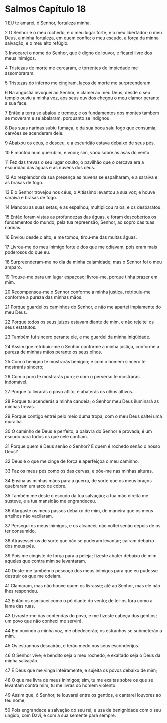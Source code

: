 # Salmos Capítulo 18

1	EU te amarei, ó Senhor, fortaleza minha.

2	O Senhor é o meu rochedo, e o meu lugar forte, e o meu libertador; o meu Deus, a minha fortaleza, em quem confio; o meu escudo, a força da minha salvação, e o meu alto refúgio.

3	Invocarei o nome do Senhor, que é digno de louvor, e ficarei livre dos meus inimigos.

4	Tristezas de morte me cercaram, e torrentes de impiedade me assombraram.

5	Tristezas do inferno me cingiram, laços de morte me surpreenderam.

6	Na angústia invoquei ao Senhor, e clamei ao meu Deus; desde o seu templo ouviu a minha voz, aos seus ouvidos chegou o meu clamor perante a sua face.

7	Então a terra se abalou e tremeu; e os fundamentos dos montes também se moveram e se abalaram, porquanto se indignou.

8	Das suas narinas subiu fumaça, e da sua boca saiu fogo que consumia; carvões se acenderam dele.

9	Abaixou os céus, e desceu, e a escuridão estava debaixo de seus pés.

10	E montou num querubim, e voou; sim, voou sobre as asas do vento.

11	Fez das trevas o seu lugar oculto; o pavilhão que o cercava era a escuridão das águas e as nuvens dos céus.

12	Ao resplendor da sua presença as nuvens se espalharam, e a saraiva e as brasas de fogo.

13	E o Senhor trovejou nos céus, o Altíssimo levantou a sua voz; e houve saraiva e brasas de fogo.

14	Mandou as suas setas, e as espalhou; multiplicou raios, e os desbaratou.

15	Então foram vistas as profundezas das águas, e foram descobertos os fundamentos do mundo, pela tua repreensão, Senhor, ao sopro das tuas narinas.

16	Enviou desde o alto, e me tomou; tirou-me das muitas águas.

17	Livrou-me do meu inimigo forte e dos que me odiavam, pois eram mais poderosos do que eu.

18	Surpreenderam-me no dia da minha calamidade; mas o Senhor foi o meu amparo.

19	Trouxe-me para um lugar espaçoso; livrou-me, porque tinha prazer em mim.

20	Recompensou-me o Senhor conforme a minha justiça, retribuiu-me conforme a pureza das minhas mãos.

21	Porque guardei os caminhos do Senhor, e não me apartei impiamente do meu Deus.

22	Porque todos os seus juízos estavam diante de mim, e não rejeitei os seus estatutos.

23	Também fui sincero perante ele, e me guardei da minha iniqüidade.

24	Assim que retribuiu-me o Senhor conforme a minha justiça, conforme a pureza de minhas mãos perante os seus olhos.

25	Com o benigno te mostrarás benigno; e com o homem sincero te mostrarás sincero;

26	Com o puro te mostrarás puro; e com o perverso te mostrarás indomável.

27	Porque tu livrarás o povo aflito, e abaterás os olhos altivos.

28	Porque tu acenderás a minha candeia; o Senhor meu Deus iluminará as minhas trevas.

29	Porque contigo entrei pelo meio duma tropa, com o meu Deus saltei uma muralha.

30	O caminho de Deus é perfeito; a palavra do Senhor é provada; é um escudo para todos os que nele confiam.

31	Porque quem é Deus senão o Senhor? E quem é rochedo senão o nosso Deus?

32	Deus é o que me cinge de força e aperfeiçoa o meu caminho.

33	Faz os meus pés como os das cervas, e põe-me nas minhas alturas.

34	Ensina as minhas mãos para a guerra, de sorte que os meus braços quebraram um arco de cobre.

35	Também me deste o escudo da tua salvação; a tua mão direita me susteve, e a tua mansidão me engrandeceu.

36	Alargaste os meus passos debaixo de mim, de maneira que os meus artelhos não vacilaram.

37	Persegui os meus inimigos, e os alcancei; não voltei senão depois de os ter consumido.

38	Atravessei-os de sorte que não se puderam levantar; caíram debaixo dos meus pés.

39	Pois me cingiste de força para a peleja; fizeste abater debaixo de mim aqueles que contra mim se levantaram.

40	Deste-me também o pescoço dos meus inimigos para que eu pudesse destruir os que me odeiam.

41	Clamaram, mas não houve quem os livrasse; até ao Senhor, mas ele não lhes respondeu.

42	Então os esmiucei como o pó diante do vento; deitei-os fora como a lama das ruas.

43	Livraste-me das contendas do povo, e me fizeste cabeça dos gentios; um povo que não conheci me servirá.

44	Em ouvindo a minha voz, me obedecerão; os estranhos se submeterão a mim.

45	Os estranhos descairão, e terão medo nos seus esconderijos.

46	O Senhor vive; e bendito seja o meu rochedo, e exaltado seja o Deus da minha salvação.

47	É Deus que me vinga inteiramente, e sujeita os povos debaixo de mim;

48	O que me livra de meus inimigos; sim, tu me exaltas sobre os que se levantam contra mim, tu me livras do homem violento.

49	Assim que, ó Senhor, te louvarei entre os gentios, e cantarei louvores ao teu nome,

50	Pois engrandece a salvação do seu rei, e usa de benignidade com o seu ungido, com Davi, e com a sua semente para sempre.

